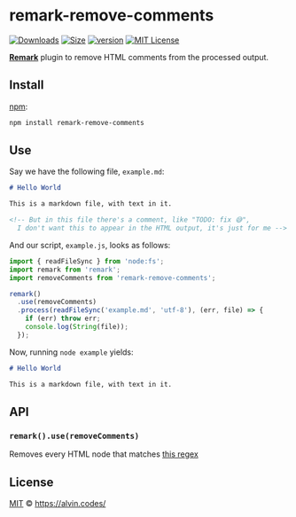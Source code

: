 # remark-remove-comments

<!-- prettier-ignore-start -->
[![Downloads][downloads-badge]][downloads]
[![Size][size-badge]][size]
[![version](https://img.shields.io/npm/v/remark-remove-comments.svg?style=flat-square)](https://www.npmjs.com/package/remark-remove-comments)
[![MIT License](https://img.shields.io/npm/l/remark-remove-comments.svg?style=flat-square)](https://github.com/alvinometric/remark-remove-comments/blob/main/LICENSE)
<!-- prettier-ignore-end -->

[**Remark**](https://github.com/remarkjs/remark) plugin to remove HTML comments from the processed output.

## Install

[npm](https://docs.npmjs.com/cli/install):

```sh
npm install remark-remove-comments
```

## Use

Say we have the following file, `example.md`:

```markdown
# Hello World

This is a markdown file, with text in it.

<!-- But in this file there's a comment, like "TODO: fix 😅",
  I don't want this to appear in the HTML output, it's just for me -->
```

And our script, `example.js`, looks as follows:

```js
import { readFileSync } from 'node:fs';
import remark from 'remark';
import removeComments from 'remark-remove-comments';

remark()
  .use(removeComments)
  .process(readFileSync('example.md', 'utf-8'), (err, file) => {
    if (err) throw err;
    console.log(String(file));
  });
```

Now, running `node example` yields:

```markdown
# Hello World

This is a markdown file, with text in it.
```

## API

### `remark().use(removeComments)`

Removes every HTML node that matches [this regex](https://github.com/stevemao/html-comment-regex)

## License

[MIT](LICENSE) © https://alvin.codes/

<!-- Definitions -->

[downloads-badge]: https://img.shields.io/npm/dm/remark-remove-comments.svg?style=flat-square
[downloads]: https://www.npmjs.com/package/remark-remove-comments
[size-badge]: https://img.shields.io/bundlephobia/minzip/remark-remove-comments.svg?style=flat-square
[size]: https://bundlephobia.com/result?p=remark-remove-comments
